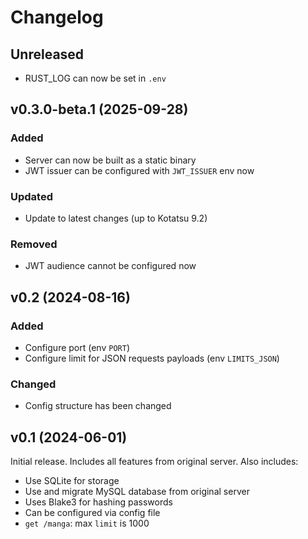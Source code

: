 # Changelog

## Unreleased

- RUST_LOG can now be set in `.env`

## v0.3.0-beta.1 (2025-09-28)

### Added

- Server can now be built as a static binary
- JWT issuer can be configured with `JWT_ISSUER` env now

### Updated

- Update to latest changes (up to Kotatsu 9.2)

### Removed

- JWT audience cannot be configured now

## v0.2 (2024-08-16)

### Added

- Configure port (env `PORT`)
- Configure limit for JSON requests payloads (env `LIMITS_JSON`)

### Changed

- Config structure has been changed

## v0.1 (2024-06-01)

Initial release. Includes all features from original server. Also includes:

- Use SQLite for storage
- Use and migrate MySQL database from original server
- Uses Blake3 for hashing passwords
- Can be configured via config file
- `get /manga`: max `limit` is 1000

